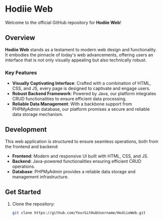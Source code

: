 # Hodiie Web
Welcome to the official GitHub repository for **Hodiie Web**!

## Overview

**Hodiie Web** stands as a testament to modern web design and functionality. It embodies the pinnacle of today's web advancements, offering users an interface that is not only visually appealing but also technically robust.

### Key Features

- **Visually Captivating Interface**: Crafted with a combination of HTML, CSS, and JS, every page is designed to captivate and engage users.
- **Robust Backend Framework**: Powered by Java, our platform integrates CRUD functionalities to ensure efficient data processing.
- **Reliable Data Management**: With a backbone support from PHPMyAdmin database, our platform promises a secure and reliable data storage mechanism.

## Development

This web application is structured to ensure seamless operations, both from the frontend and backend:

- **Frontend**: Modern and responsive UI built with HTML, CSS, and JS.
- **Backend**: Java-powered functionalities ensuring efficient CRUD operations.
- **Database**: PHPMyAdmin provides a reliable data storage and management infrastructure.

## Get Started

1. Clone the repository:
   ```sh
   git clone https://github.com/YourGitHubUsername/HodiieWeb.git
